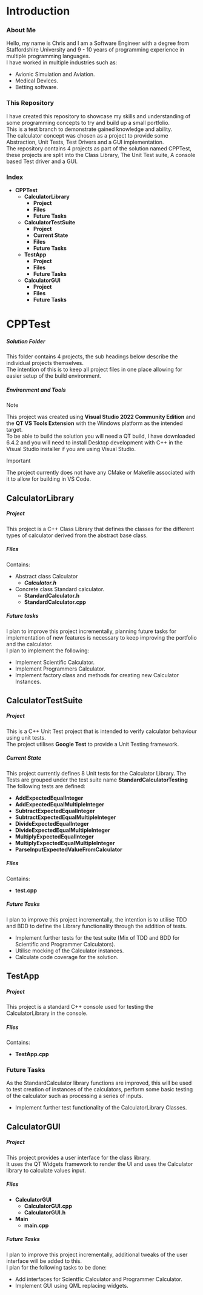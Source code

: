 # Introduction
### About Me
Hello, my name is Chris and I am a Software Engineer with a degree from Staffordshire University 
and 9 - 10 years of programming experience in multiple programming languages.  
I have worked in multiple industries such as: 
- Avionic Simulation and Aviation.
- Medical Devices.
- Betting software.

### This Repository
I have created this repository to showcase my skills and understanding of some programming concepts
to try and build up a small portfolio.  
This is a test branch to demonstrate gained knowledge and ability.  
The calculator concept was chosen as a project to provide some Abstraction, Unit Tests, Test Drivers 
and a GUI implementation.  
The repository contains 4 projects as part of the solution named CPPTest, these projects are split into
the Class Library, The Unit Test suite, A console based Test driver and a GUI.
### Index

- <b>CPPTest</b>
  - <b>CalculatorLibrary</b>
    - <b>Project</b>
    - <b>Files</b>
    - <b>Future Tasks</b>
  - <b>CalculatorTestSuite</b>
    - <b>Project</b>
    - <b>Current State</b>
    - <b>Files</b>
    - <b>Future Tasks</b>
  - <b>TestApp</b>
    - <b>Project</b>
    - <b>Files</b>
    - <b>Future Tasks</b>
  - <b>CalculatorGUI</b>
    - <b>Project</b>
    - <b>Files</b>
    - <b>Future Tasks</b>

# CPPTest
##### Solution Folder
This folder contains 4 projects, the sub headings below describe the individual projects themselves.  
The intention of this is to keep all project files in one place allowing for easier setup of the build environment.

##### Environment and Tools

> [!NOTE]  
> This project was created using <b>Visual Studio
> 2022 Community Edition</b> and the <b>QT VS Tools Extension</b> with the Windows platform as the intended target.  
> To be able to build the solution you will need a QT build, I have downloaded 6.4.2 and you will need to
> install Desktop development with C++ in the Visual Studio installer if you are using Visual Studio.  

> [!IMPORTANT]
> The project currently does not have any CMake or Makefile associated with it to allow for building in VS Code.

## CalculatorLibrary
##### Project
This project is a C++ Class Library that defines the classes for the different types of calculator derived from the
abstract base class.

##### Files
Contains: 
- Abstract class Calculator
  - <b><i>Calculator.h</i></b>
- Concrete class Standard calculator.
  - <b>StandardCalculator.h</b>
  - <b>StandardCalculator.cpp</b> 

##### Future tasks
I plan to improve this project incrementally, planning future tasks for implementation of new features is necessary
to keep improving the portfolio and the calculator.  
I plan to implement the following:
- Implement Scientific Calculator.
- Implement Programmers Calculator.
- Implement factory class and methods for creating new Calculator Instances.

## CalculatorTestSuite
##### Project
This is a C++ Unit Test project that is intended to verify calculator behaviour using unit tests.  
The project utilises <b>Google Test</b> to provide a Unit Testing framework.

##### Current State
This project currently defines 8 Unit tests for the Calculator Library.
The Tests are grouped under the test suite name <b>StandardCalculatorTesting</b>  
The following tests are defined:
- <b>AddExpectedEqualInteger</b>
- <b>AddExpectedEqualMultipleInteger</b>
- <b>SubtractExpectedEqualInteger</b>
- <b>SubtractExpectedEqualMultipleInteger</b>
- <b>DivideExpectedEqualInteger</b>
- <b>DivideExpectedEqualMultipleInteger</b>
- <b>MultiplyExpectedEqualInteger</b>
- <b>MultiplyExpectedEqualMultipleInteger</b>
- <b>ParseInputExpectedValueFromCalculator</b>

##### Files
Contains:
- <b>test.cpp</b>

##### Future Tasks
I plan to improve this project incrementally, the intention is to utilise TDD and BDD to define
the Library functionality through the addition of tests.
- Implement further tests for the test suite (Mix of TDD and BDD for Scientific and Programmer Calculators).
- Utilise mocking of the Calculator instances.
- Calculate code coverage for the solution.

## TestApp
##### Project
This project is a standard C++ console used for testing the CalculatorLibrary in the console.

##### Files
Contains:
- <b>TestApp.cpp</b>

### Future Tasks
As the StandardCalculator library functions are improved, this will be used to test creation of instances
of the calculators, perform some basic testing of the calculator such as processing a series of inputs.
- Implement further test functionality of the CalculatorLibrary Classes.

## CalculatorGUI
##### Project
This project provides a user interface for the class library.  
It uses the QT Widgets framework to render the UI and uses the Calculator library to calculate values input.

##### Files
- <b>CalculatorGUI</b>
  - <b>CalculatorGUI.cpp</b>
  - <b>CalculatorGUI.h</b>
- <b>Main</b>
  - <b>main.cpp</b>  

##### Future Tasks
I plan to improve this project incrementally, additional tweaks of the user interface will be added to this.  
I plan for the following tasks to be done:
- Add interfaces for Scientfic Calculator and Programmer Calculator.
- Implement GUI using QML replacing widgets.
